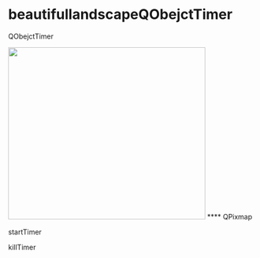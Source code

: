 # beautifullandscapeQObejctTimer
 QObejctTimer

<img src="https://user-images.githubusercontent.com/30223380/124538582-c00dd480-ddd0-11eb-8e0a-42b84d6f8c08.png" width="400" height="350"/>
****
QPixmap

startTimer

killTimer

